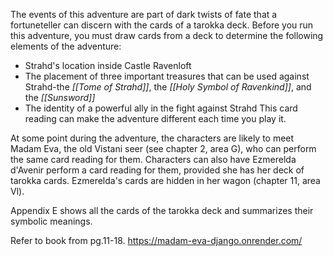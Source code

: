 The events of this adventure are part of dark twists of fate that a fortuneteller can discern with the cards of a tarokka deck. Before you run this adventure, you must draw cards from a deck to determine the following elements of the adventure:
- Strahd's location inside Castle Ravenloft
- The placement of three important treasures that can be used against Strahd-the *[[Tome of Strahd]]*, the *[[Holy Symbol of Ravenkind]]*, and the *[[Sunsword]]*
- The identity of a powerful ally in the fight against Strahd
This card reading can make the adventure different each time you play it.

At some point during the adventure, the characters are likely to meet Madam Eva, the old Vistani seer (see chapter 2, area G), who can perform the same card reading for them. Characters can also have Ezmerelda d'Avenir perform a card reading for them, provided she has her deck of tarokka cards. Ezmerelda's cards are hidden in her wagon (chapter 11, area Vl).

Appendix E shows all the cards of the tarokka deck and summarizes their symbolic meanings.

Refer to book from pg.11-18.
https://madam-eva-django.onrender.com/

